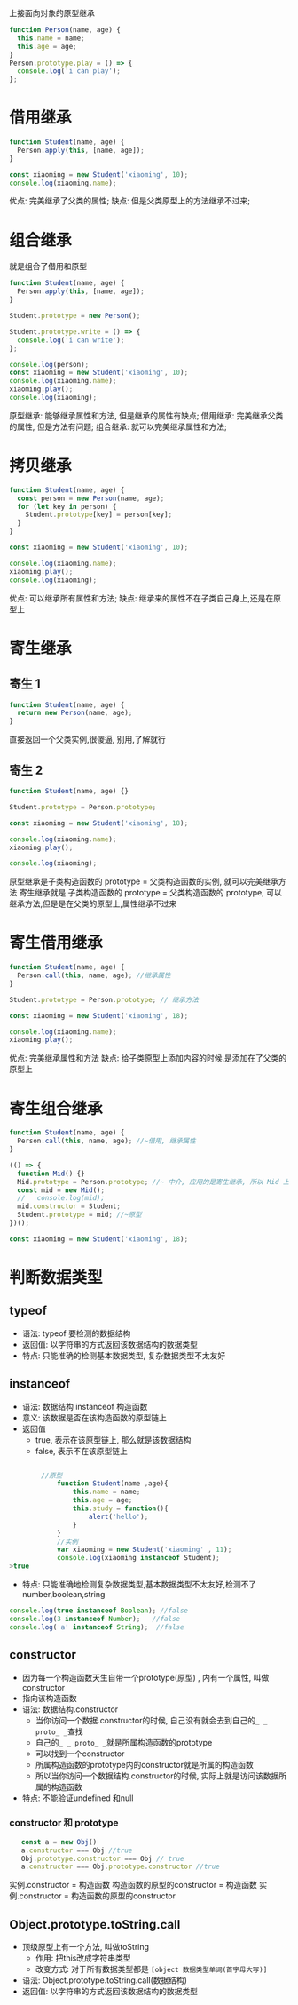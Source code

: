 上接面向对象的原型继承

```js
function Person(name, age) {
  this.name = name;
  this.age = age;
}
Person.prototype.play = () => {
  console.log('i can play');
};

```

# 借用继承
```js
function Student(name, age) {
  Person.apply(this, [name, age]);
}

const xiaoming = new Student('xiaoming', 10);
console.log(xiaoming.name);
```
优点: 完美继承了父类的属性;
缺点: 但是父类原型上的方法继承不过来;

# 组合继承
就是组合了借用和原型
```js
function Student(name, age) {
  Person.apply(this, [name, age]);
}

Student.prototype = new Person();

Student.prototype.write = () => {
  console.log('i can write');
};

console.log(person);
const xiaoming = new Student('xiaoming', 10);
console.log(xiaoming.name);
xiaoming.play();
console.log(xiaoming);
```
原型继承: 能够继承属性和方法, 但是继承的属性有缺点;
借用继承: 完美继承父类的属性, 但是方法有问题;
组合继承: 就可以完美继承属性和方法;

# 拷贝继承
```js
function Student(name, age) {
  const person = new Person(name, age);
  for (let key in person) {
    Student.prototype[key] = person[key];
  }
}

const xiaoming = new Student('xiaoming', 10);

console.log(xiaoming.name);
xiaoming.play();
console.log(xiaoming);
```
优点: 可以继承所有属性和方法;
缺点: 继承来的属性不在子类自己身上,还是在原型上

# 寄生继承
## 寄生 1
```js
function Student(name, age) {
  return new Person(name, age);
}
```
直接返回一个父类实例,很傻逼, 别用,了解就行


## 寄生 2
```js
function Student(name, age) {}

Student.prototype = Person.prototype;

const xiaoming = new Student('xiaoming', 18);

console.log(xiaoming.name);
xiaoming.play();

console.log(xiaoming);
```
原型继承是子类构造函数的 prototype = 父类构造函数的实例, 就可以完美继承方法
寄生继承就是 子类构造函数的 prototype = 父类构造函数的 prototype, 可以继承方法,但是是在父类的原型上,属性继承不过来

# 寄生借用继承
```js
function Student(name, age) {
  Person.call(this, name, age); //继承属性
}

Student.prototype = Person.prototype; // 继承方法

const xiaoming = new Student('xiaoming', 18);

console.log(xiaoming.name);
xiaoming.play();
```
优点: 完美继承属性和方法
缺点: 给子类原型上添加内容的时候,是添加在了父类的原型上

# 寄生组合继承

```js
function Student(name, age) {
  Person.call(this, name, age); //~借用, 继承属性
}

(() => {
  function Mid() {}
  Mid.prototype = Person.prototype; //~ 中介, 应用的是寄生继承, 所以 Mid 上面继承了方法
  const mid = new Mid();
  //   console.log(mid);
  mid.constructor = Student;
  Student.prototype = mid; //~原型
})();

const xiaoming = new Student('xiaoming', 18);
```


# 判断数据类型
## typeof
- 语法: typeof 要检测的数据结构
- 返回值: 以字符串的方式返回该数据结构的数据类型
- 特点: 只能准确的检测基本数据类型, 复杂数据类型不太友好

## instanceof
- 语法: 数据结构 instanceof 构造函数
- 意义: 该数据是否在该构造函数的原型链上
- 返回值
    - true, 表示在该原型链上, 那么就是该数据结构
    - false, 表示不在该原型链上
```js

		//原型
			function Student(name ,age){
				this.name = name;
				this.age = age;
				this.study = function(){
					alert('hello');
				}
			}
			//实例
			var xiaoming = new Student('xiaoming' , 11);
			console.log(xiaoming instanceof Student);
>true
```

- 特点: 只能准确地检测复杂数据类型,基本数据类型不太友好,检测不了number,boolean,string
```js
console.log(true instanceof Boolean); //false
console.log(3 instanceof Number);   //false
console.log('a' instanceof String);  //false

```


## constructor
- 因为每一个构造函数天生自带一个prototype(原型) , 内有一个属性, 叫做constructor
- 指向该构造函数
- 语法: 数据结构.constructor
    - 当你访问一个数据.constructor的时候, 自己没有就会去到自己的`_ _ proto_ _`查找
    - 自己的`_ _ proto_ _`就是所属构造函数的prototype
    - 可以找到一个constructor
    - 所属构造函数的prototype内的constructor就是所属的构造函数
    - 所以当你访问一个数据结构.constructor的时候, 实际上就是访问该数据所属的构造函数
- 特点: 不能验证undefined 和null

### constructor 和 prototype
```js
   const a = new Obj()
   a.constructor === Obj //true
   Obj.prototype.constructor === Obj // true
   a.constructor === Obj.prototype.constructor //true
```

实例.constructor = 构造函数
构造函数的原型的constructor = 构造函数
实例.constructor = 构造函数的原型的constructor

## Object.prototype.toString.call
- 顶级原型上有一个方法, 叫做toString
    - 作用: 把this改成字符串类型
    - 改变方式: 对于所有数据类型都是 `[object 数据类型单词(首字母大写)]`
- 语法: Object.prototype.toString.call(数据结构)
- 返回值: 以字符串的方式返回该数据结构的数据类型